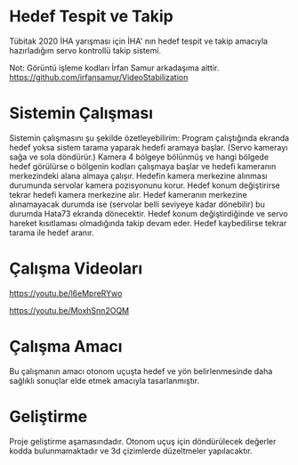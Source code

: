 # Hedef Tespit ve Takip
Tübitak 2020 İHA yarışması için İHA' nın hedef tespit ve takip amacıyla hazırladığım servo kontrollü takip sistemi.

Not: Görüntü işleme kodları İrfan Samur arkadaşıma aittir.
https://github.com/irfansamur/VideoStabilization

# Sistemin Çalışması
Sistemin çalışmasını şu şekilde özetleyebilirim:
Program çalıştığında ekranda hedef yoksa sistem tarama yaparak hedefi aramaya başlar. (Servo kamerayı sağa ve sola döndürür.)
Kamera 4 bölgeye bölünmüş ve hangi bölgede hedef görülürse o bölgenin kodları çalışmaya başlar ve hedefi kameranın merkezindeki alana almaya çalışır.
Hedefin kamera merkezine alınması durumunda servolar kamera pozisyonunu korur.
Hedef konum değiştirirse tekrar hedefi kamera merkezine alır.
Hedef kameranın merkezine alınamayacak durumda ise (servolar belli seviyeye kadar dönebilir) bu durumda Hata73 ekranda dönecektir. Hedef konum değiştirdiğinde ve servo hareket kısıtlaması olmadığında takip devam eder.
Hedef kaybedilirse tekrar tarama ile hedef aranır.

# Çalışma Videoları
https://youtu.be/l6eMpreRYwo

https://youtu.be/MoxhSnn2OQM

# Çalışma Amacı
Bu çalışmanın amacı otonom uçuşta hedef ve yön belirlenmesinde daha sağlıklı sonuçlar elde etmek amacıyla tasarlanmıştır.

# Geliştirme
Proje geliştirme aşamasındadır. Otonom uçuş için döndürülecek değerler kodda bulunmamaktadır ve 3d çizimlerde düzeltmeler yapılacaktır.
